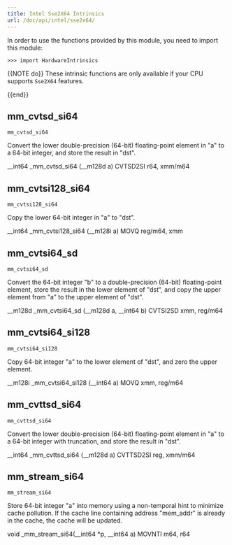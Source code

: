 ```yaml
---
title: Intel Sse2X64 Intrinsics
url: /doc/api/intel/sse2x64/
---
```


In order to use the functions provided by this module, you need to import this module:

```kalk
>>> import HardwareIntrinsics
```

{{NOTE do}}
These intrinsic functions are only available if your CPU supports `Sse2X64` features.

{{end}}


## mm_cvtsd_si64

`mm_cvtsd_si64`

Convert the lower double-precision (64-bit) floating-point element in "a" to a 64-bit integer, and store the result in "dst".

__int64 _mm_cvtsd_si64 (__m128d a)
CVTSD2SI r64, xmm/m64

## mm_cvtsi128_si64

`mm_cvtsi128_si64`

Copy the lower 64-bit integer in "a" to "dst".

__int64 _mm_cvtsi128_si64 (__m128i a)
MOVQ reg/m64, xmm

## mm_cvtsi64_sd

`mm_cvtsi64_sd`

Convert the 64-bit integer "b" to a double-precision (64-bit) floating-point element, store the result in the lower element of "dst", and copy the upper element from "a" to the upper element of "dst".

__m128d _mm_cvtsi64_sd (__m128d a, __int64 b)
CVTSI2SD xmm, reg/m64

## mm_cvtsi64_si128

`mm_cvtsi64_si128`

Copy 64-bit integer "a" to the lower element of "dst", and zero the upper element.

__m128i _mm_cvtsi64_si128 (__int64 a)
MOVQ xmm, reg/m64

## mm_cvttsd_si64

`mm_cvttsd_si64`

Convert the lower double-precision (64-bit) floating-point element in "a" to a 64-bit integer with truncation, and store the result in "dst".

__int64 _mm_cvttsd_si64 (__m128d a)
CVTTSD2SI reg, xmm/m64

## mm_stream_si64

`mm_stream_si64`

Store 64-bit integer "a" into memory using a non-temporal hint to minimize cache pollution. If the cache line containing address "mem_addr" is already in the cache, the cache will be updated.

void _mm_stream_si64(__int64 *p, __int64 a)
MOVNTI m64, r64

